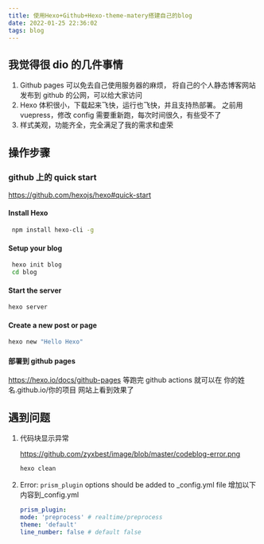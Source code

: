 ```yaml
---
title: 使用Hexo+Github+Hexo-theme-matery搭建自己的blog
date: 2022-01-25 22:36:02
tags: blog
---
```


## 我觉得很 dio 的几件事情

1. Github pages 可以免去自己使用服务器的麻烦， 将自己的个人静态博客网站发布到 github 的公网，可以给大家访问
2. Hexo 体积很小，下载起来飞快，运行也飞快，并且支持热部署。
   之前用 vuepress，修改 config 需要重新跑，每次时间很久，有些受不了
3. 样式美观，功能齐全，完全满足了我的需求和虚荣

## 操作步骤

### github 上的 quick start

https://github.com/hexojs/hexo#quick-start

#### Install Hexo

```bash
 npm install hexo-cli -g
```

#### Setup your blog

```bash
 hexo init blog
 cd blog
```

#### Start the server

```bash
hexo server
```

#### Create a new post or page

```bash
hexo new "Hello Hexo"
```

#### 部署到 github pages

https://hexo.io/docs/github-pages
等跑完 github actions 就可以在 你的姓名.github.io/你的项目 网站上看到效果了

## 遇到问题

1. 代码块显示异常

   https://github.com/zyxbest/image/blob/master/codeblog-error.png

   ```bash
   hexo clean
   ```

2. Error: `prism_plugin` options should be added to \_config.yml file
   增加以下内容到\_config.yml
   ```yml
   prism_plugin:
   mode: 'preprocess' # realtime/preprocess
   theme: 'default'
   line_number: false # default false
   ```
